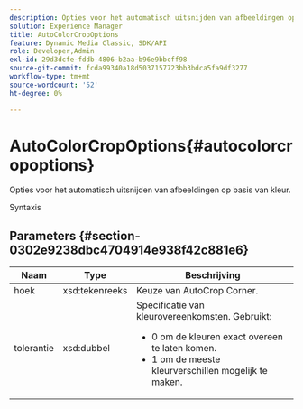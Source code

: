 ```yaml
---
description: Opties voor het automatisch uitsnijden van afbeeldingen op basis van kleur.
solution: Experience Manager
title: AutoColorCropOptions
feature: Dynamic Media Classic, SDK/API
role: Developer,Admin
exl-id: 29d3dcfe-fddb-4806-b2aa-b96e9bbcff98
source-git-commit: fcda99340a18d5037157723bb3bdca5fa9df3277
workflow-type: tm+mt
source-wordcount: '52'
ht-degree: 0%

---
```


# AutoColorCropOptions{#autocolorcropoptions}

Opties voor het automatisch uitsnijden van afbeeldingen op basis van kleur.

Syntaxis

## Parameters {#section-0302e9238dbc4704914e938f42c881e6}

<table id="table_F6A0DBA37F704C2097C617A0A6767566"> 
 <thead> 
  <tr> 
   <th colname="col1" class="entry"> Naam </th> 
   <th colname="col2" class="entry"> Type </th> 
   <th colname="col3" class="entry"> Beschrijving </th> 
  </tr> 
 </thead>
 <tbody> 
  <tr> 
   <td colname="col1"> <span class="codeph"> <span class="varname"> hoek</span> </span> </td> 
   <td colname="col2"> <span class="codeph"> xsd:tekenreeks</span> </td> 
   <td colname="col3"> Keuze van AutoCrop Corner. </td> 
  </tr> 
  <tr> 
   <td colname="col1"> <span class="codeph"> <span class="varname"> tolerantie</span> </span> </td> 
   <td colname="col2"> <span class="codeph"> xsd:dubbel</span> </td> 
   <td colname="col3">Specificatie van kleurovereenkomsten. Gebruikt: 
    <ul id="ul_FE5423B857AE43FCBA7A9AEA76C754CC">
     <li id="li_01E3BD0AB8DA4C408B47CB02B269404A">0 om de kleuren exact overeen te laten komen. </li>
     <li id="li_FCE21384265D4ECE9C0D785F1BB32C3A">1 om de meeste kleurverschillen mogelijk te maken. </li>
    </ul></td> 
  </tr> 
 </tbody> 
</table>
